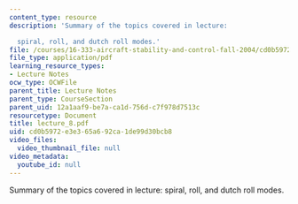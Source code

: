 ```yaml
---
content_type: resource
description: 'Summary of the topics covered in lecture:

  spiral, roll, and dutch roll modes.'
file: /courses/16-333-aircraft-stability-and-control-fall-2004/cd0b5972e3e365a692ca1de99d30bcb8_lecture_8.pdf
file_type: application/pdf
learning_resource_types:
- Lecture Notes
ocw_type: OCWFile
parent_title: Lecture Notes
parent_type: CourseSection
parent_uid: 12a1aaf9-be7a-ca1d-756d-c7f978d7513c
resourcetype: Document
title: lecture_8.pdf
uid: cd0b5972-e3e3-65a6-92ca-1de99d30bcb8
video_files:
  video_thumbnail_file: null
video_metadata:
  youtube_id: null
---
```

Summary of the topics covered in lecture:
spiral, roll, and dutch roll modes.

